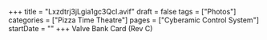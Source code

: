 +++
title = "Lxzdtrj3jLgia1gc3Qcl.avif"
draft = false
tags = ["Photos"]
categories = ["Pizza Time Theatre"]
pages = ["Cyberamic Control System"]
startDate = ""
+++
Valve Bank Card (Rev C)
